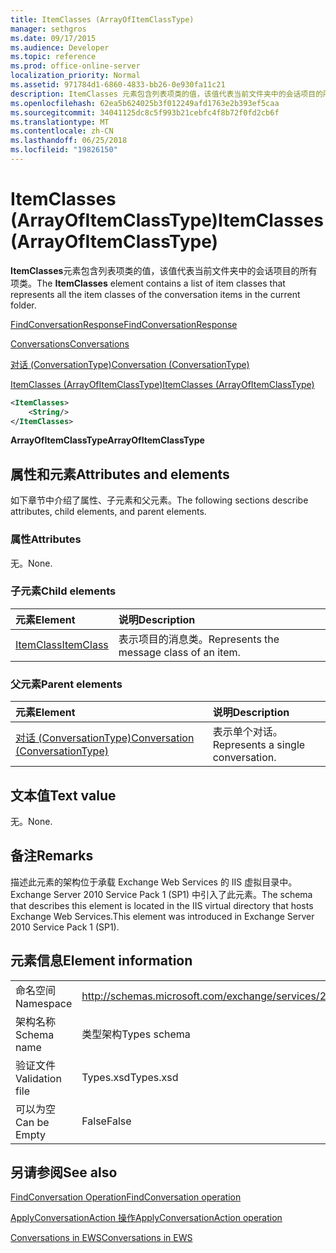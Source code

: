 ```yaml
---
title: ItemClasses (ArrayOfItemClassType)
manager: sethgros
ms.date: 09/17/2015
ms.audience: Developer
ms.topic: reference
ms.prod: office-online-server
localization_priority: Normal
ms.assetid: 971784d1-6860-4833-bb26-0e930fa11c21
description: ItemClasses 元素包含列表项类的值，该值代表当前文件夹中的会话项目的所有项类。
ms.openlocfilehash: 62ea5b624025b3f012249afd1763e2b393ef5caa
ms.sourcegitcommit: 34041125dc8c5f993b21cebfc4f8b72f0fd2cb6f
ms.translationtype: MT
ms.contentlocale: zh-CN
ms.lasthandoff: 06/25/2018
ms.locfileid: "19826150"
---
```

# <a name="itemclasses-arrayofitemclasstype"></a><span data-ttu-id="936de-103">ItemClasses (ArrayOfItemClassType)</span><span class="sxs-lookup"><span data-stu-id="936de-103">ItemClasses (ArrayOfItemClassType)</span></span>

<span data-ttu-id="936de-104">**ItemClasses**元素包含列表项类的值，该值代表当前文件夹中的会话项目的所有项类。</span><span class="sxs-lookup"><span data-stu-id="936de-104">The **ItemClasses** element contains a list of item classes that represents all the item classes of the conversation items in the current folder.</span></span> 
  
[<span data-ttu-id="936de-105">FindConversationResponse</span><span class="sxs-lookup"><span data-stu-id="936de-105">FindConversationResponse</span></span>](findconversationresponse.md)
  
[<span data-ttu-id="936de-106">Conversations</span><span class="sxs-lookup"><span data-stu-id="936de-106">Conversations</span></span>](conversations-ex15websvcsotherref.md)
  
[<span data-ttu-id="936de-107">对话 (ConversationType)</span><span class="sxs-lookup"><span data-stu-id="936de-107">Conversation (ConversationType)</span></span>](conversation-conversationtype.md)
  
[<span data-ttu-id="936de-108">ItemClasses (ArrayOfItemClassType)</span><span class="sxs-lookup"><span data-stu-id="936de-108">ItemClasses (ArrayOfItemClassType)</span></span>](itemclasses-arrayofitemclasstype.md)
  
```XML
<ItemClasses>
    <String/>
</ItemClasses>
```

 <span data-ttu-id="936de-109">**ArrayOfItemClassType**</span><span class="sxs-lookup"><span data-stu-id="936de-109">**ArrayOfItemClassType**</span></span>
## <a name="attributes-and-elements"></a><span data-ttu-id="936de-110">属性和元素</span><span class="sxs-lookup"><span data-stu-id="936de-110">Attributes and elements</span></span>

<span data-ttu-id="936de-111">如下章节中介绍了属性、子元素和父元素。</span><span class="sxs-lookup"><span data-stu-id="936de-111">The following sections describe attributes, child elements, and parent elements.</span></span>
  
### <a name="attributes"></a><span data-ttu-id="936de-112">属性</span><span class="sxs-lookup"><span data-stu-id="936de-112">Attributes</span></span>

<span data-ttu-id="936de-113">无。</span><span class="sxs-lookup"><span data-stu-id="936de-113">None.</span></span>
  
### <a name="child-elements"></a><span data-ttu-id="936de-114">子元素</span><span class="sxs-lookup"><span data-stu-id="936de-114">Child elements</span></span>

|<span data-ttu-id="936de-115">**元素**</span><span class="sxs-lookup"><span data-stu-id="936de-115">**Element**</span></span>|<span data-ttu-id="936de-116">**说明**</span><span class="sxs-lookup"><span data-stu-id="936de-116">**Description**</span></span>|
|:-----|:-----|
|[<span data-ttu-id="936de-117">ItemClass</span><span class="sxs-lookup"><span data-stu-id="936de-117">ItemClass</span></span>](itemclass.md) <br/> |<span data-ttu-id="936de-118">表示项目的消息类。</span><span class="sxs-lookup"><span data-stu-id="936de-118">Represents the message class of an item.</span></span>  <br/> |
   
### <a name="parent-elements"></a><span data-ttu-id="936de-119">父元素</span><span class="sxs-lookup"><span data-stu-id="936de-119">Parent elements</span></span>

|<span data-ttu-id="936de-120">**元素**</span><span class="sxs-lookup"><span data-stu-id="936de-120">**Element**</span></span>|<span data-ttu-id="936de-121">**说明**</span><span class="sxs-lookup"><span data-stu-id="936de-121">**Description**</span></span>|
|:-----|:-----|
|[<span data-ttu-id="936de-122">对话 (ConversationType)</span><span class="sxs-lookup"><span data-stu-id="936de-122">Conversation (ConversationType)</span></span>](conversation-conversationtype.md) <br/> |<span data-ttu-id="936de-123">表示单个对话。</span><span class="sxs-lookup"><span data-stu-id="936de-123">Represents a single conversation.</span></span>  <br/> |
   
## <a name="text-value"></a><span data-ttu-id="936de-124">文本值</span><span class="sxs-lookup"><span data-stu-id="936de-124">Text value</span></span>

<span data-ttu-id="936de-125">无。</span><span class="sxs-lookup"><span data-stu-id="936de-125">None.</span></span>
  
## <a name="remarks"></a><span data-ttu-id="936de-126">备注</span><span class="sxs-lookup"><span data-stu-id="936de-126">Remarks</span></span>

<span data-ttu-id="936de-127">描述此元素的架构位于承载 Exchange Web Services 的 IIS 虚拟目录中。Exchange Server 2010 Service Pack 1 (SP1) 中引入了此元素。</span><span class="sxs-lookup"><span data-stu-id="936de-127">The schema that describes this element is located in the IIS virtual directory that hosts Exchange Web Services.This element was introduced in Exchange Server 2010 Service Pack 1 (SP1).</span></span>
  
## <a name="element-information"></a><span data-ttu-id="936de-128">元素信息</span><span class="sxs-lookup"><span data-stu-id="936de-128">Element information</span></span>

|||
|:-----|:-----|
|<span data-ttu-id="936de-129">命名空间</span><span class="sxs-lookup"><span data-stu-id="936de-129">Namespace</span></span>  <br/> |http://schemas.microsoft.com/exchange/services/2006/types  <br/> |
|<span data-ttu-id="936de-130">架构名称</span><span class="sxs-lookup"><span data-stu-id="936de-130">Schema name</span></span>  <br/> |<span data-ttu-id="936de-131">类型架构</span><span class="sxs-lookup"><span data-stu-id="936de-131">Types schema</span></span>  <br/> |
|<span data-ttu-id="936de-132">验证文件</span><span class="sxs-lookup"><span data-stu-id="936de-132">Validation file</span></span>  <br/> |<span data-ttu-id="936de-133">Types.xsd</span><span class="sxs-lookup"><span data-stu-id="936de-133">Types.xsd</span></span>  <br/> |
|<span data-ttu-id="936de-134">可以为空</span><span class="sxs-lookup"><span data-stu-id="936de-134">Can be Empty</span></span>  <br/> |<span data-ttu-id="936de-135">False</span><span class="sxs-lookup"><span data-stu-id="936de-135">False</span></span>  <br/> |
   
## <a name="see-also"></a><span data-ttu-id="936de-136">另请参阅</span><span class="sxs-lookup"><span data-stu-id="936de-136">See also</span></span>



[<span data-ttu-id="936de-137">FindConversation Operation</span><span class="sxs-lookup"><span data-stu-id="936de-137">FindConversation operation</span></span>](findconversation-operation.md)
  
[<span data-ttu-id="936de-138">ApplyConversationAction 操作</span><span class="sxs-lookup"><span data-stu-id="936de-138">ApplyConversationAction operation</span></span>](applyconversationaction-operation.md)


[<span data-ttu-id="936de-139">Conversations in EWS</span><span class="sxs-lookup"><span data-stu-id="936de-139">Conversations in EWS</span></span>](http://msdn.microsoft.com/library/91e64629-db6c-4c94-9dcb-d386232e8467%28Office.15%29.aspx)

